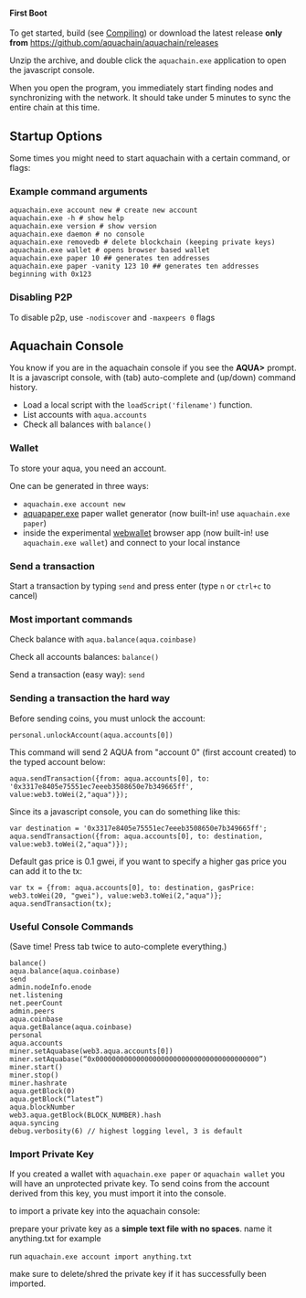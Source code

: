 #### **First Boot**

To get started, build (see [Compiling](Compiling)) or download the latest release **only from** https://github.com/aquachain/aquachain/releases

Unzip the archive, and double click the `aquachain.exe` application to open the javascript console.

When you open the program, you immediately start finding nodes and synchronizing with the network. It should take under 5 minutes to sync the entire chain at this time.

## Startup Options

Some times you might need to start aquachain with a certain command, or flags:

### Example command arguments

```
aquachain.exe account new # create new account
aquachain.exe -h # show help
aquachain.exe version # show version
aquachain.exe daemon # no console
aquachain.exe removedb # delete blockchain (keeping private keys)
aquachain.exe wallet # opens browser based wallet
aquachain.exe paper 10 ## generates ten addresses
aquachain.exe paper -vanity 123 10 ## generates ten addresses beginning with 0x123
```

### Disabling P2P

To disable p2p, use `-nodiscover` and `-maxpeers 0` flags

## Aquachain Console

You know if you are in the aquachain console if you see the **AQUA>** prompt. It is a javascript console, with (tab) auto-complete and (up/down) command history.

- Load a local script with the `loadScript('filename')` function.
- List accounts with `aqua.accounts`
- Check all balances with `balance()`

### **Wallet**

To store your aqua, you need an account.

One can be generated in three ways:

- `aquachain.exe account new`
- [aquapaper.exe](https://github.com/aquachain/aquachain/releases/tag/paper-0.0) paper wallet generator (now built-in! use `aquachain.exe paper`)
- inside the experimental [webwallet](https://github.com/aquachain/aquachain/releases/tag/paper-0.0) browser app (now built-in! use `aquachain.exe wallet`) and connect to your local instance

### Send a transaction

Start a transaction by typing `send` and press enter (type `n` or `ctrl+c` to cancel)

### Most important commands

Check balance with `aqua.balance(aqua.coinbase)`

Check all accounts balances: `balance()`

Send a transaction (easy way): `send`

### Sending a transaction the hard way

Before sending coins, you must unlock the account:

`personal.unlockAccount(aqua.accounts[0])`

This command will send 2 AQUA from "account 0" (first account created) to the typed account below:

```
aqua.sendTransaction({from: aqua.accounts[0], to: '0x3317e8405e75551ec7eeeb3508650e7b349665ff', value:web3.toWei(2,"aqua")});
```

Since its a javascript console, you can do something like this:

```
var destination = '0x3317e8405e75551ec7eeeb3508650e7b349665ff';
aqua.sendTransaction({from: aqua.accounts[0], to: destination, value:web3.toWei(2,"aqua")});
```

Default gas price is 0.1 gwei, if you want to specify a higher gas price you can add it to the tx:

```
var tx = {from: aqua.accounts[0], to: destination, gasPrice: web3.toWei(20, "gwei"), value:web3.toWei(2,"aqua")};
aqua.sendTransaction(tx);
```

### Useful Console Commands

(Save time! Press tab twice to auto-complete everything.)

```
balance()
aqua.balance(aqua.coinbase)
send
admin.nodeInfo.enode
net.listening
net.peerCount
admin.peers
aqua.coinbase
aqua.getBalance(aqua.coinbase)
personal
aqua.accounts
miner.setAquabase(web3.aqua.accounts[0])
miner.setAquabase(“0x0000000000000000000000000000000000000000”)
miner.start()
miner.stop()
miner.hashrate
aqua.getBlock(0)
aqua.getBlock(“latest”)
aqua.blockNumber
web3.aqua.getBlock(BLOCK_NUMBER).hash
aqua.syncing
debug.verbosity(6) // highest logging level, 3 is default
```

### Import Private Key

If you created a wallet with `aquachain.exe paper` or `aquachain wallet` you will have an unprotected private key. To send coins from the account derived from this key, you must import it into the console.

to import a private key into the aquachain console:

prepare your private key as a **simple text file with no spaces**. name it anything.txt for example

run `aquachain.exe account import anything.txt`

make sure to delete/shred the private key if it has successfully been imported.
